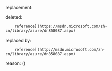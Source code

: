 replacement:

deleted:

		reference](https://msdn.microsoft.com/zh-cn/library/azure/dn858087.aspx)

replaced by:

		reference](http://msdn.microsoft.com/zh-cn/library/azure/dn858087.aspx)

reason: ()


